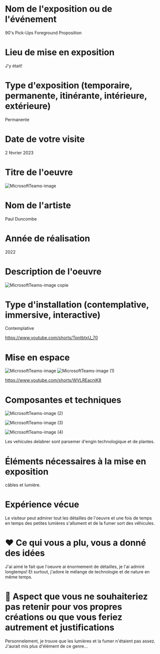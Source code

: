 # Nom de l'exposition ou de l'événement
90's Pick-Ups Foreground Proposition
# Lieu de mise en exposition
J'y était!
# Type d'exposition (temporaire, permanente, itinérante, intérieure, extérieure)
Permanente
# Date de votre visite
2 février 2023
# Titre de l'oeuvre
![MicrosoftTeams-image](https://user-images.githubusercontent.com/112189899/217932505-34d71c0d-33f6-4390-9616-1dae89144998.png)
# Nom de l'artiste
Paul Duncombe
# Année de réalisation
2022
# Description de l'oeuvre
![MicrosoftTeams-image copie](https://user-images.githubusercontent.com/112189899/217934952-9d8b21aa-61de-4e0e-bdc8-eaa3fbd7157b.png)
# Type d'installation (contemplative, immersive, interactive)
Contemplative

https://www.youtube.com/shorts/TpntbtxU_70
# Mise en espace
![MicrosoftTeams-image](https://user-images.githubusercontent.com/112189899/217960714-e51edb26-57e9-4735-bac7-31e412350a8f.png)
![MicrosoftTeams-image (1)](https://user-images.githubusercontent.com/112189899/217961691-9c9249ad-1a1d-41fc-8f43-05a70b979d61.png)

https://www.youtube.com/shorts/WVLREacniK8
# Composantes et techniques
![MicrosoftTeams-image (2)](https://user-images.githubusercontent.com/112189899/217961971-6e2d30e4-1887-4c47-8619-a5e93fb42217.png)

![MicrosoftTeams-image (3)](https://user-images.githubusercontent.com/112189899/217962124-0343fcd2-b401-4e9a-bd16-54c5b8978130.png)

![MicrosoftTeams-image (4)](https://user-images.githubusercontent.com/112189899/217962148-64d6f461-3331-4878-b504-c799ae814c06.png)

Les vehicules delabrer sont parsemer d'engin technologique et de plantes.
# Éléments nécessaires à la mise en exposition
câbles et lumière.
# Expérience vécue
Le visiteur peut admirer tout les détailles de l'oeuvre et une fois de temps en temps des petites lumières s'allument et de la fumer sort des véhicules.
# ❤️ Ce qui vous a plu, vous a donné des idées
J'ai aimé le fait que l'oeuvre ai énormement de détailles, je l'ai admiré longtemps! Et surtout, j'adore le mélange de technologie et de nature en même temps.
# 🤔 Aspect que vous ne souhaiteriez pas retenir pour vos propres créations ou que vous feriez autrement et justifications
Personnelement, je trouve que les lumières et la fumer n'étaient pas assez. J'aurait mis plus d'élément de ce genre...
